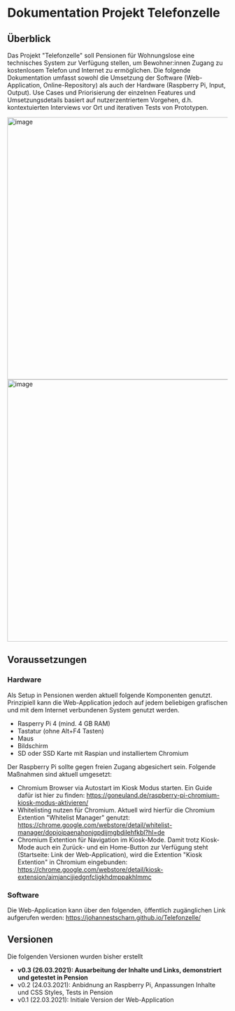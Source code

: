# Dokumentation Projekt Telefonzelle

## Überblick
Das Projekt "Telefonzelle" soll Pensionen für Wohnungslose eine technisches System zur Verfügung stellen, um Bewohner:innen Zugang zu kostenlosem Telefon und Internet zu ermöglichen. Die folgende Dokumentation umfasst sowohl die Umsetzung der Software (Web-Application, Online-Repository) als auch der Hardware (Raspberry Pi, Input, Output). Use Cases und Priorisierung der einzelnen Features und Umsetzungsdetails basiert auf nutzerzentriertem Vorgehen, d.h. kontextuierten Interviews vor Ort und iterativen Tests von Prototypen.

<img width="600" alt="image" src="https://user-images.githubusercontent.com/10279394/112653937-2e94db00-8e4f-11eb-9554-1d11e02384dc.png">
<img width="600" alt="image" src="https://user-images.githubusercontent.com/10279394/112654117-5be18900-8e4f-11eb-9d83-99ad86d633f0.png">



## Voraussetzungen
### Hardware
Als Setup in Pensionen werden aktuell folgende Komponenten genutzt. Prinzipiell kann die Web-Application jedoch auf jedem beliebigen grafischen und mit dem Internet verbundenen System genutzt werden. 
* Rasperry Pi 4 (mind. 4 GB RAM)
* Tastatur (ohne Alt+F4 Tasten)
* Maus
* Bildschirm
* SD oder SSD Karte mit Raspian und installiertem Chromium

Der Raspberry Pi sollte gegen freien Zugang abgesichert sein. Folgende Maßnahmen sind aktuell umgesetzt:
* Chromium Browser via Autostart im Kiosk Modus starten. Ein Guide dafür ist hier zu finden: https://goneuland.de/raspberry-pi-chromium-kiosk-modus-aktivieren/
* Whitelisting nutzen für Chromium. Aktuell wird hierfür die Chromium Extention "Whitelist Manager" genutzt: https://chrome.google.com/webstore/detail/whitelist-manager/dopjoipaenahonjgpdijmgbdilehfkbl?hl=de
* Chromium Extention für Navigation im Kiosk-Mode. Damit trotz Kiosk-Mode auch ein Zurück- und ein Home-Button zur Verfügung steht (Startseite: Link der Web-Application), wird die Extention "Kiosk Extention" in Chromium eingebunden: https://chrome.google.com/webstore/detail/kiosk-extension/aimjancijiedgnfcljgkhdmppakhlmmc

### Software
Die Web-Application kann über den folgenden, öffentlich zugänglichen Link aufgerufen werden: https://johannestscharn.github.io/Telefonzelle/ 


## Versionen
Die folgenden Versionen wurden bisher erstellt
* **v0.3 (26.03.2021): Ausarbeitung der Inhalte und Links, demonstriert und getestet in Pension**
* v0.2 (24.03.2021): Anbidnung an Raspberry Pi, Anpassungen Inhalte und CSS Styles, Tests in Pension
* v0.1 (22.03.2021): Initiale Version der Web-Application
